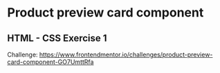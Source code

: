 # Product preview card component
## HTML - CSS Exercise 1
Challenge: https://www.frontendmentor.io/challenges/product-preview-card-component-GO7UmttRfa
